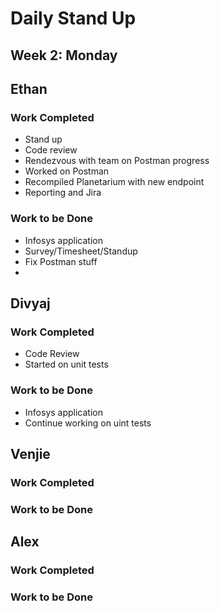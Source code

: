 # Daily Stand Up
## Week 2: Monday

## Ethan

### Work Completed

- Stand up
- Code review
- Rendezvous with team on Postman progress
- Worked on Postman
- Recompiled Planetarium with new endpoint
- Reporting and Jira

### Work to be Done

- Infosys application
- Survey/Timesheet/Standup
- Fix Postman stuff
- 

## Divyaj

### Work Completed

- Code Review
- Started on unit tests

### Work to be Done

- Infosys application
- Continue working on uint tests 

## Venjie

### Work Completed

### Work to be Done

## Alex

### Work Completed

### Work to be Done
